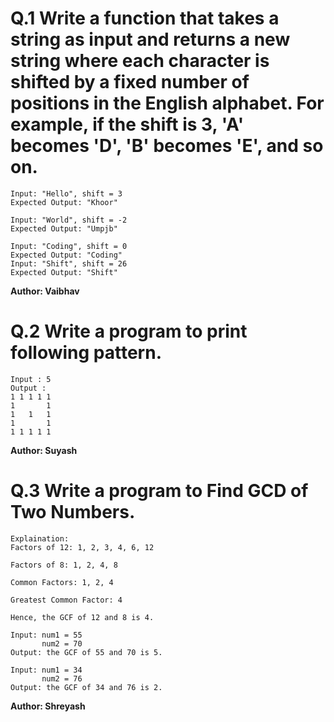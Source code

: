 # Q.1 Write a function that takes a string as input and returns a new string where each character is shifted by a fixed number of positions in the English alphabet. For example, if the shift is 3, 'A' becomes 'D', 'B' becomes 'E', and so on.
```
Input: "Hello", shift = 3
Expected Output: "Khoor"

Input: "World", shift = -2
Expected Output: "Umpjb"

Input: "Coding", shift = 0
Expected Output: "Coding"
Input: "Shift", shift = 26
Expected Output: "Shift"
```
**Author: Vaibhav**

# Q.2 Write a program to print following pattern.
```
Input : 5
Output :
1 1 1 1 1
1       1
1   1   1
1       1
1 1 1 1 1
```
**Author: Suyash**

# Q.3 Write a program to Find GCD of Two Numbers.
```
Explaination: 
Factors of 12: 1, 2, 3, 4, 6, 12

Factors of 8: 1, 2, 4, 8

Common Factors: 1, 2, 4

Greatest Common Factor: 4

Hence, the GCF of 12 and 8 is 4.

Input: num1 = 55
       num2 = 70
Output: the GCF of 55 and 70 is 5.

Input: num1 = 34
       num2 = 76
Output: the GCF of 34 and 76 is 2.
```
**Author: Shreyash**

